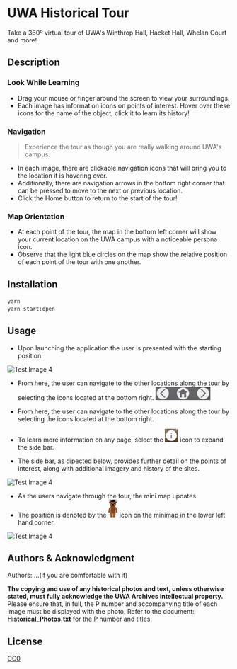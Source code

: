 # UWA Historical Tour

Take a 360º virtual tour of UWA's Winthrop Hall, Hacket Hall, Whelan Court and more!

## Description

### Look While Learning

- Drag your mouse or finger around the screen to view your surroundings.
- Each image has information icons on points of interest. Hover over these icons for the name of the object; click it to learn its history!

### Navigation

> Experience the tour as though you are really walking around UWA's campus.

- In each image, there are clickable navigation icons that will bring you to the location it is hovering over.
- Additionally, there are navigation arrows in the bottom right corner that can be pressed to move to the next or previous location.
- Click the Home button to return to the start of the tour!

### Map Orientation

- At each point of the tour, the map in the bottom left corner will show your current location on the UWA campus with a noticeable persona icon.
- Observe that the light blue circles on the map show the relative position of each point of the tour with one another.

## Installation

```bash
yarn
yarn start:open
```

## Usage
- Upon launching the application the user is presented with the starting position. 

![Test Image 4](\src\assets\images\README_start_tour.png )

- From here, the user can navigate to the other locations along the tour by selecting the icons located at the bottom right.   <img src="src\assets\images\README_start_tour_nav_buttons.png" alt="drawing" height="30"/> 
- From here, the user can navigate to the other locations along the tour by selecting the icons located at the bottom right.   
  
- To learn more information on any page, select the  <img src="src\assets\images\README_start_tour_info.png" alt="drawing" height="30"/> icon to expand the side bar. 
- The side bar, as dipected below, provides further detail on the points of interest, along with additional imagery and history of the sites.
  
![Test Image 4](\src\assets\images\README_start_tour_sidebar.png )


- As the users navigate through the tour, the mini map updates. 
- The position is denoted by the <img src="src\map\MapsGuy.png" alt="drawing" height="40"/> icon on the minimap in the lower left hand corner.
  
![Test Image 4](\src\assets\images\README_mini_map_map.png )

## Authors & Acknowledgment

Authors: ...(if you are comfortable with it)

**The copying and use of any historical photos and text, unless otherwise stated, must fully acknowledge the UWA Archives intellectual property.** Please ensure that, in full, the P number and accompanying title of each image must be displayed with the photo. Refer to the document: **Historical_Photos.txt** for the P number and titles.

## License

[CC0](https://choosealicense.com/licenses/cc0/)
